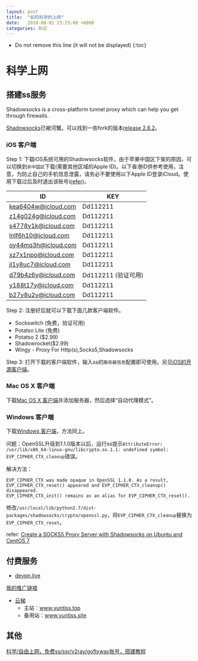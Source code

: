 ```yaml
---
layout: post
title:  "如何科学的上网"
date:   2018-08-01 23:25:00 +0800
categories: 杂记
---
```


* Do not remove this line (it will not be displayed)
{:toc}


# 科学上网

## 搭建ss服务

Shadowsocks is a cross-platform tunnel proxy which can help you get through firewalls.

[Shadowsocks](https://github.com/shadowsocks/shadowsocks)已被河蟹。可以找到一些fork的版本[release 2.8.2](https://github.com/ziggear/shadowsocks)。


### iOS 客户端

Step 1: 下载iOS系统可用的Shadowsocks软件，由于苹果中国区下架的原因，可以切换到`非中国区`下载(需要其他区域的Apple ID)。以下香港ID供参考使用，注意，为防止自己的手机信息泄露，请务必不要使用以下Apple ID登录iCloud。使用下载过后及时退出该账号([refer])。

| ID | KEY
| -- | --
| kea6404w@icloud.com  | Dd112211
| z14g024g@icloud.com  | Dd112211
| s4778y1k@icloud.com  | Dd112211
| lnlf6h10@icloud.com  | Dd112211
| oy44mq3h@icloud.com  | Dd112211
| xz7x1npo@icloud.com  | Dd112211
| jl1y8uc7@icloud.com  | Dd112211
| d79b4z6y@icloud.com  | Dd112211 (验证可用)
| y188t17y@icloud.com  | Dd112211
| b27y8u2v@icloud.com  | Dd112211

[refer]: https://okmobiledev.github.io/download/okex/ios-store.html

Step 2: 注册好后就可以下载下面几款客户端软件。

* Sockswitch (免费，验证可用)
* Potatso Lite (免费)
* Potatso 2 ($2.99)
* Shadowrocket($2.99)
* Wingy - Proxy For Http(s),Socks5,Shadowsocks

Step 3: 打开下载的客户端软件，输入ss的`服务器信息`配置即可使用。另见[iOS的开源客户端](https://github.com/shadowsocks/shadowsocks-iOS/releases)。


### Mac OS X 客户端

下载[Mac OS X 客户端](https://github.com/shadowsocks/ShadowsocksX-NG/releases/)并添加服务器，然后选择“自动代理模式”。


### Windows 客户端

下载[Windows 客户端](https://github.com/shadowsocks/shadowsocks-windows/releases/)，方法同上。


问题：OpenSSL升级到1.1.0版本以后，运行ss提示`AttributeError: /usr/lib/x86_64-linux-gnu/libcrypto.so.1.1: undefined symbol: EVP_CIPHER_CTX_cleanup`错误。

解决方法：

```
EVP_CIPHER_CTX was made opaque in OpenSSL 1.1.0. As a result, EVP_CIPHER_CTX_reset() appeared and EVP_CIPHER_CTX_cleanup() disappeared.
EVP_CIPHER_CTX_init() remains as an alias for EVP_CIPHER_CTX_reset().
```

修改`/usr/local/lib/python2.7/dist-packages/shadowsocks/crypto/openssl.py`，将`EVP_CIPHER_CTX_cleanup`替换为`EVP_CIPHER_CTX_reset`。


refer: [Create a SOCKS5 Proxy Server with Shadowsocks on Ubuntu and CentOS 7](https://www.linode.com/docs/networking/vpn/create-a-socks5-proxy-server-with-shadowsocks-on-ubuntu-and-centos7/)

## 付费服务

* [devpn.live](https://devpn.live/)  

[我的推广链接](https://goen.win/mygki8)


* [云梯](https://yunti-16.xyz/index.html) 
	- 主站：www.yuntiss.top
	- 备用站：www.yuntiss.site


## 其他

[科学/自由上网，免费ss/ssr/v2ray/goflyway账号，搭建教程](https://github.com/Alvin9999/new-pac)



